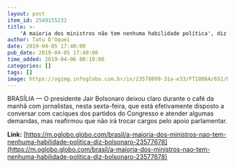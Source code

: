 ```yaml
---
layout: post
item_id: 2549155232
title: >-
    'A maioria dos ministros não tem nenhuma habilidade política', diz Bolsonaro
author: Tatu D'Oquei
date: 2019-04-05 17:40:00
pub_date: 2019-04-05 17:40:00
time_added: 2019-04-06 00:19:00
categories: []
tags: []
image: https://ogimg.infoglobo.com.br/in/23578099-31a-e33/FT1086A/652/Bolsonaro.jpg
---
```


BRASÍLIA — O presidente Jair Bolsonaro deixou claro durante o café da manhã com jornalistas, nesta sexta-feira, que está efetivamente disposto a conversar com caciques dos partidos do Congresso e atender algumas demandas, mas reafirmou que não irá trocar cargos pelo apoio parlamentar.

**Link:** [https://m.oglobo.globo.com/brasil/a-maioria-dos-ministros-nao-tem-nenhuma-habilidade-politica-diz-bolsonaro-23577678](https://m.oglobo.globo.com/brasil/a-maioria-dos-ministros-nao-tem-nenhuma-habilidade-politica-diz-bolsonaro-23577678)

